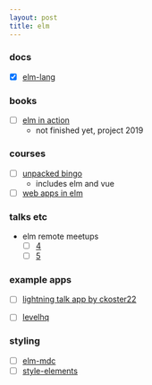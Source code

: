 ```yaml
---
layout: post
title: elm
---
```


### docs
- [x] [elm-lang](http://elm-lang.org/)

### books
- [ ] [elm in action](https://www.manning.com/books/elm-in-action)
  - not finished yet, project 2019

### courses
- [ ] [unpacked bingo](https://pragmaticstudio.com/unpacked-bingo)
  - includes elm and vue
- [ ] [web apps in elm](https://pragmaticstudio.com/courses/elm)

### talks etc
- elm remote meetups
  - [ ] [4](https://www.bigmarker.com/remote-meetup/Elm-Remote-Meetup-4)
  - [ ] [5](https://www.bigmarker.com/remote-meetup/Elm-Remote-Meetup-5)

### example apps
- [ ] [lightning talk app by ckoster22](https://github.com/ckoster22/lightning-talk-app)
- [ ] [levelhq](https://github.com/levelhq/level)


### styling
- [ ] [elm-mdc](https://github.com/aforemny/elm-mdc)
- [ ] [style-elements](https://legacy.gitbook.com/book/mdgriffith/style-elements/details)
